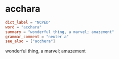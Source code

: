 # acchara

``` toml
dict_label = "NCPED"
word = "acchara"
summary = "wonderful thing, a marvel; amazement"
grammar_comment = "neuter a"
see_also = ["acchera"]
```

wonderful thing, a marvel; amazement

